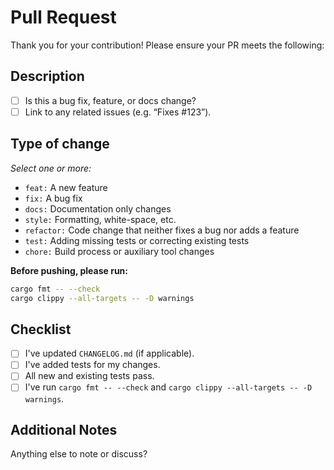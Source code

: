 # Pull Request

Thank you for your contribution! Please ensure your PR meets the following:

## Description

- [ ] Is this a bug fix, feature, or docs change?
- [ ] Link to any related issues (e.g. “Fixes #123”).

## Type of change

_Select one or more:_

- `feat:` A new feature
- `fix:` A bug fix
- `docs:` Documentation only changes
- `style:` Formatting, white-space, etc.
- `refactor:` Code change that neither fixes a bug nor adds a feature
- `test:` Adding missing tests or correcting existing tests
- `chore:` Build process or auxiliary tool changes

**Before pushing, please run:**
```bash
cargo fmt -- --check
cargo clippy --all-targets -- -D warnings
```

## Checklist

- [ ] I've updated `CHANGELOG.md` (if applicable).
- [ ] I've added tests for my changes.
- [ ] All new and existing tests pass.
- [ ] I've run `cargo fmt -- --check` and `cargo clippy --all-targets -- -D warnings`.

## Additional Notes

Anything else to note or discuss?

